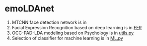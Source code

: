 # emoLDAnet
1. MTCNN face detection network is in
2. Facial Expression Recognition based on deep learning is in [FER](./DL/mtcnn)
3. OCC-PAD-LDA modeling based on Psychology is in [utils.py](./DL/utils.py)
4. Selection of classifier for machine learning is in [ML.py](./ML/ML.py)
